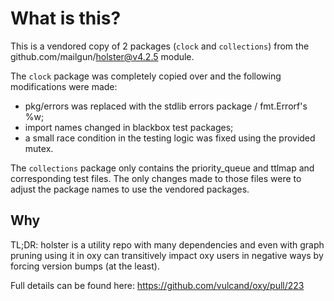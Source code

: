 # What is this?

This is a vendored copy of 2 packages (`clock` and `collections`) from the
github.com/mailgun/holster@v4.2.5 module.

The `clock` package was completely copied over and the following modifications
were made:

* pkg/errors was replaced with the stdlib errors package / fmt.Errorf's %w;
* import names changed in blackbox test packages;
* a small race condition in the testing logic was fixed using the provided
  mutex.

The `collections` package only contains the priority_queue and ttlmap and
corresponding test files. The only changes made to those files were to adjust
the package names to use the vendored packages.

## Why

TL;DR: holster is a utility repo with many dependencies and even with graph
pruning using it in oxy can transitively impact oxy users in negative ways by
forcing version bumps (at the least).

Full details can be found here: https://github.com/vulcand/oxy/pull/223
